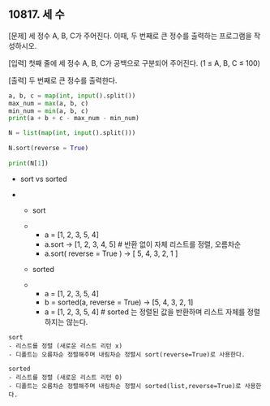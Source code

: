 ## 10817. 세 수

[문제] 세 정수 A, B, C가 주어진다. 이때, 두 번째로 큰 정수를 출력하는 프로그램을 작성하시오. 

[입력] 첫째 줄에 세 정수 A, B, C가 공백으로 구분되어 주어진다. (1 ≤ A, B, C ≤ 100)

[출력] 두 번째로 큰 정수를 출력한다.

```python
a, b, c = map(int, input().split())
max_num = max(a, b, c)
min_num = min(a, b, c)
print(a + b + c - max_num - min_num)
```

```python
N = list(map(int, input().split()))
 
N.sort(reverse = True)
 
print(N[1])
```

- sort vs sorted

- - sort

  - - a = [1, 2, 3, 5, 4]
    - a.sort -> [1, 2, 3, 4, 5]     # 반환 없이 자체 리스트를 정렬, 오름차순
    - a.sort( reverse = True ) -> [ 5, 4, 3, 2, 1 ] 

  - sorted

  - - a = [1, 2, 3, 5, 4]
    - b = sorted(a, reverse = True) -> [5, 4, 3, 2, 1] 
    - a = [1, 2, 3, 5, 4]      # sorted 는 정렬된 값을 반환하며 리스트 자체를 정렬하지는 않는다.

```
sort
- 리스트를 정렬 (새로운 리스트 리턴 x)
- 디폴트는 오름차순 정렬해주며 내림차순 정렬시 sort(reverse=True)로 사용한다.

sorted
- 리스트를 정렬 (새로운 리스트 리턴 O)
- 디폴트는 오름차순 정렬해주며 내림차순 정렬시 sorted(list,reverse=True)로 사용한다.
```